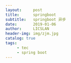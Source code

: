 ```yaml
---
layout:     post
title:      springboot
subtitle:   springboot 异步
date:       2019-01-06
author:     LICSLAN
header-img: img/zjm.jpg
catalog: true
tags:
     - tec
     - spring boot
---
```

